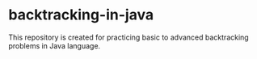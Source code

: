 # backtracking-in-java
This repository is created for practicing basic to advanced backtracking problems in Java language. 
